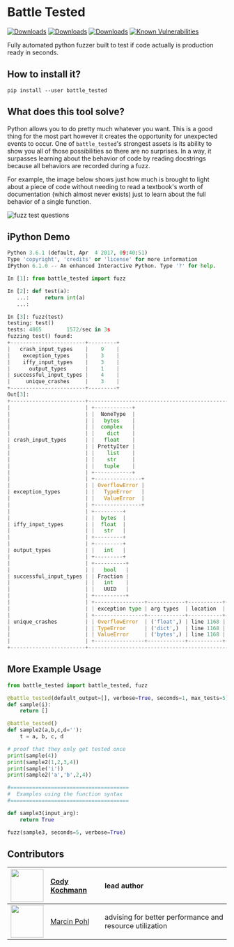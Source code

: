 # Battle Tested

[![Downloads](https://pepy.tech/badge/battle-tested)](https://pepy.tech/project/battle-tested)
[![Downloads](https://pepy.tech/badge/battle-tested/month)](https://pepy.tech/project/battle-tested)
[![Downloads](https://pepy.tech/badge/battle-tested/week)](https://pepy.tech/project/battle-tested)
[![Known Vulnerabilities](https://snyk.io//test/github/CodyKochmann/battle_tested/badge.svg?targetFile=requirements.txt)](https://snyk.io//test/github/CodyKochmann/battle_tested?targetFile=requirements.txt)

Fully automated python fuzzer built to test if code actually is production ready in seconds.

## How to install it?

```
pip install --user battle_tested
```

## What does this tool solve?

Python allows you to do pretty much whatever you want. This is a good thing for the most part however it creates the opportunity for unexpected events to occur. One of `battle_tested`'s strongest assets is its ability to show you all of those possibilities so there are no surprises. In a way, it surpasses learning about the behavior of code by reading docstrings because all behaviors are recorded during a fuzz.

For example, the image below shows just how much is brought to light about a piece of code without needing to read a textbook's worth of documentation (which almost never exists) just to learn about the full behavior of a single function.

![fuzz test questions](https://bit.ly/bt_readme_example)

## iPython Demo

```python
Python 3.6.1 (default, Apr  4 2017, 09:40:51)
Type 'copyright', 'credits' or 'license' for more information
IPython 6.1.0 -- An enhanced Interactive Python. Type '?' for help.

In [1]: from battle_tested import fuzz

In [2]: def test(a):
   ...:     return int(a)
   ...:

In [3]: fuzz(test)
testing: test()
tests: 4865        1572/sec in 3s
fuzzing test() found:
+------------------------+---------+
|   crash_input_types    |    9    |
|    exception_types     |    3    |
|    iffy_input_types    |    3    |
|      output_types      |    1    |
| successful_input_types |    4    |
|     unique_crashes     |    3    |
+------------------------+---------+
Out[3]:
+------------------------+------------------------------------------------------------------------------------------------------------------------------+
|                        | +------------+                                                                                                               |
|                        | |  NoneType  |                                                                                                               |
|                        | |   bytes    |                                                                                                               |
|                        | |  complex   |                                                                                                               |
|                        | |    dict    |                                                                                                               |
| crash_input_types      | |   float    |                                                                                                               |
|                        | | PrettyIter |                                                                                                               |
|                        | |    list    |                                                                                                               |
|                        | |    str     |                                                                                                               |
|                        | |   tuple    |                                                                                                               |
|                        | +------------+                                                                                                               |
|                        | +---------------+                                                                                                            |
|                        | | OverflowError |                                                                                                            |
| exception_types        | |   TypeError   |                                                                                                            |
|                        | |   ValueError  |                                                                                                            |
|                        | +---------------+                                                                                                            |
|                        | +---------+                                                                                                                  |
|                        | |  bytes  |                                                                                                                  |
| iffy_input_types       | |  float  |                                                                                                                  |
|                        | |   str   |                                                                                                                  |
|                        | +---------+                                                                                                                  |
|                        | +---------+                                                                                                                  |
| output_types           | |   int   |                                                                                                                  |
|                        | +---------+                                                                                                                  |
|                        | +----------+                                                                                                                 |
|                        | |   bool   |                                                                                                                 |
| successful_input_types | | Fraction |                                                                                                                 |
|                        | |   int    |                                                                                                                 |
|                        | |   UUID   |                                                                                                                 |
|                        | +----------+                                                                                                                 |
|                        | +----------------+------------+-----------+--------------------------------------------------------------------------------+ |
|                        | | exception type | arg types  | location  | crash message                                                                  | |
|                        | +----------------+------------+-----------+--------------------------------------------------------------------------------+ |
| unique_crashes         | | OverflowError  | ('float',) | line 1168 | 'cannot convert float infinity to integer'                                     | |
|                        | | TypeError      | ('dict',)  | line 1168 | "int() argument must be a string, a bytes-like object or a number, not 'dict'" | |
|                        | | ValueError     | ('bytes',) | line 1168 | "invalid literal for int() with base 10: b'\\x88pv\\x0b\\xc7\\xa6\\xc1\\x83'"  | |
|                        | +----------------+------------+-----------+--------------------------------------------------------------------------------+ |
+------------------------+------------------------------------------------------------------------------------------------------------------------------+
```

## More Example Usage

```python
from battle_tested import battle_tested, fuzz

@battle_tested(default_output=[], verbose=True, seconds=1, max_tests=5)
def sample(i):
    return []

@battle_tested()
def sample2(a,b,c,d=''):
    t = a, b, c, d

# proof that they only get tested once
print(sample(4))
print(sample2(1,2,3,4))
print(sample('i'))
print(sample2('a','b',2,4))

#======================================
#  Examples using the function syntax
#======================================

def sample3(input_arg):
    return True

fuzz(sample3, seconds=5, verbose=True)
```

## Contributors

| [<img src="https://avatars0.githubusercontent.com/u/6968406" width="75px;"/>](https://github.com/CodyKochmann) | [Cody Kochmann](https://github.com/CodyKochmann) | lead author |
|:---:|:--- |:--- |
| [<img src="https://avatars2.githubusercontent.com/u/1007" width="75px;"/>](https://github.com/marcinpohl) | [Marcin Pohl](https://github.com/marcinpohl) | advising for better performance and resource utilization |
